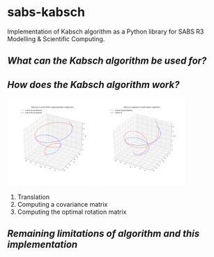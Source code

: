 # sabs-kabsch
Implementation of Kabsch algorithm as a Python library for SABS R3 Modelling &amp; Scientific Computing. 


## *What can the Kabsch algorithm be used for?*

## *How does the Kabsch algorithm work?*

  <img src="https://github.com/gemmagordon/sabs-kabsch/blob/main/examples/A%20vs%20B%20pre-Kabsch.png" width="40%" /> <img src="https://github.com/gemmagordon/sabs-kabsch/blob/main/examples/A%20vs%20B%20post-Kabsch.png" width="40%" />

1) Translation
2) Computing a covariance matrix
3) Computing the optimal rotation matrix

## *Remaining limitations of algorithm and this implementation*
